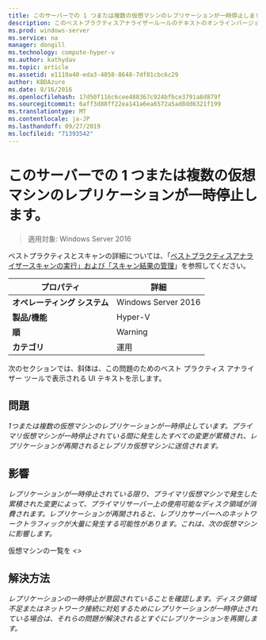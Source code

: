 ```yaml
---
title: このサーバーでの 1 つまたは複数の仮想マシンのレプリケーションが一時停止します。
description: このベストプラクティスアナライザールールのテキストのオンラインバージョン。
ms.prod: windows-server
ms.service: na
manager: dongill
ms.technology: compute-hyper-v
ms.author: kathydav
ms.topic: article
ms.assetid: e1119a40-eda3-4058-8648-7df81cbc6c29
author: KBDAzure
ms.date: 8/16/2016
ms.openlocfilehash: 17d50f116c6cee488367c924bfbce3791a8d879f
ms.sourcegitcommit: 6aff3d88ff22ea141a6ea6572a5ad8dd6321f199
ms.translationtype: MT
ms.contentlocale: ja-JP
ms.lasthandoff: 09/27/2019
ms.locfileid: "71393542"
---
```

# <a name="replication-is-paused-for-one-or-more-virtual-machines-on-this-server"></a>このサーバーでの 1 つまたは複数の仮想マシンのレプリケーションが一時停止します。

>適用対象: Windows Server 2016

ベストプラクティスとスキャンの詳細については、「[ベストプラクティスアナライザースキャンの実行」および「スキャン結果の管理](https://go.microsoft.com/fwlink/p/?LinkID=223177)」を参照してください。  
  
|プロパティ|詳細|  
|-|-|  
|**オペレーティング システム**|Windows Server 2016|  
|**製品/機能**|Hyper-V|  
|**順**|Warning|  
|**カテゴリ**|運用|  
  
次のセクションでは、斜体は、この問題のためのベスト プラクティス アナライザー ツールで表示される UI テキストを示します。  
  
## <a name="issue"></a>問題  
*1つまたは複数の仮想マシンのレプリケーションが一時停止しています。プライマリ仮想マシンが一時停止されている間に発生したすべての変更が累積され、レプリケーションが再開されるとレプリカ仮想マシンに送信されます。*  
  
## <a name="impact"></a>影響  
*レプリケーションが一時停止されている限り、プライマリ仮想マシンで発生した累積された変更によって、プライマリサーバー上の使用可能なディスク領域が消費されます。レプリケーションが再開されると、レプリカサーバーへのネットワークトラフィックが大量に発生する可能性があります。これは、次の仮想マシンに影響します。*  
  
仮想マシンの一覧を \<>  
  
## <a name="resolution"></a>解決方法  
*レプリケーションの一時停止が意図されていることを確認します。ディスク領域不足またはネットワーク接続に対処するためにレプリケーションが一時停止されている場合は、それらの問題が解決されるとすぐにレプリケーションを再開します。*  
  


